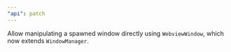 ```yaml
---
"api": patch
---
```


Allow manipulating a spawned window directly using `WebviewWindow`, which now extends `WindowManager`.
